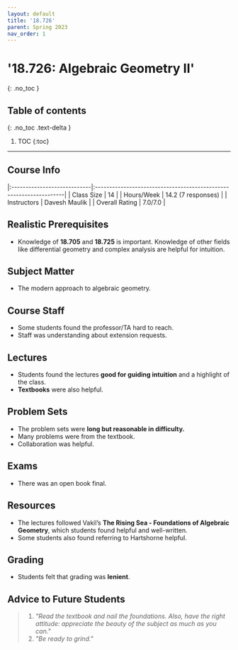 ```yaml
---
layout: default
title: '18.726'
parent: Spring 2023
nav_order: 1
---
```


# '18.726: Algebraic Geometry II'
{: .no_toc }

## Table of contents
{: .no_toc .text-delta }

1. TOC
{:toc}

---

## Course Info

|:----------------------------|:-------------------------------------------------------------------|
| Class Size    		| 14                                                            		|
| Hours/Week        	| 14.2 (7 responses)                                          	| 
| Instructors         	| Davesh Maulik                            			|
| Overall Rating	| 7.0/7.0						|

## Realistic Prerequisites
* Knowledge of **18.705** and **18.725** is important. Knowledge of other fields like differential geometry and complex analysis are helpful for intuition.

## Subject Matter
* The modern approach to algebraic geometry.

## Course Staff
* Some students found the professor/TA hard to reach.
* Staff was understanding about extension requests.

## Lectures
* Students found the lectures **good for guiding intuition** and a highlight of the class.
* **Textbooks** were also helpful.

## Problem Sets
* The problem sets were **long but reasonable in difficulty.**
* Many problems were from the textbook.
* Collaboration was helpful.

## Exams
* There was an open book final.

## Resources
* The lectures followed Vakil’s **The Rising Sea - Foundations of Algebraic Geometry**, which students found helpful and well-written.
* Some students also found referring to Hartshorne helpful.

## Grading
* Students felt that grading was **lenient**.

## Advice to Future Students
> 1. *"Read the textbook and nail the foundations. Also, have the right attitude: appreciate the beauty of the subject as much as you can."*
> 2. *"Be ready to grind."*
